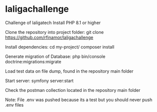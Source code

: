 # laligachallenge
Challenge of laligatech
Install PHP 8.1 or higher

Clone the repository into project folder:
git clone https://github.com/rfinamor/laligachallenge

Install dependencies:
cd my-project/
composer install

Generate migration of Database:
php bin/console doctrine:migrations:migrate

Load test data on file dump, found in the repository main folder

Start server:
symfony server:start

Check the postman collection located in the repository main folder

Note:
File .env was pushed because its a test but you should never push .env files
